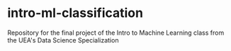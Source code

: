 # intro-ml-classification
Repository for the final project of the Intro to Machine Learning class from the UEA's Data Science Specialization
